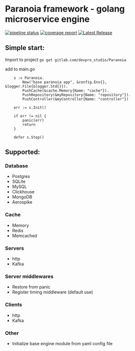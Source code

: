 # Paranoia framework - golang microservice engine

[![pipeline status](https://gitlab.com/devpro_studio/Paranoia/badges/master/pipeline.svg)](https://gitlab.com/devpro_studio/Paranoia/-/commits/master) 
[![coverage report](https://gitlab.com/devpro_studio/Paranoia/badges/master/coverage.svg)](https://gitlab.com/devpro_studio/Paranoia/-/commits/master) 
[![Latest Release](https://gitlab.com/devpro_studio/Paranoia/-/badges/release.svg)](https://gitlab.com/devpro_studio/Paranoia/-/releases)


## Simple start:
Import to project `go get gitlab.com/devpro_studio/Paranoia`

add to main.go

```
	s := Paranoia.
		New("base paranoia app", &config.Env{}, &logger.File{&logger.Std{}}).
		PushCache(&cache.Memory{Name: "cache"}).
		PushRepository(&myRepository{Name: "repository"}).
		PushController(&myController{Name: "controller"})
	
	err := s.Init()

	if err != nil {
		panic(err)
		return
	}
	
	defer s.Stop()
```

## Supported:

### Database

- Postgres
- SQLite
- MySQL
- Clickhouse
- MongoDB
- Aerospike

### Cache

- Memory
- Redis
- Memcached

### Servers

- http
- Kafka

### Server middlewares

- Restore from panic
- Register timing middleware (default use)

### Clients

- http
- Kafka

### Other

- Initialize base engine module from yaml config file